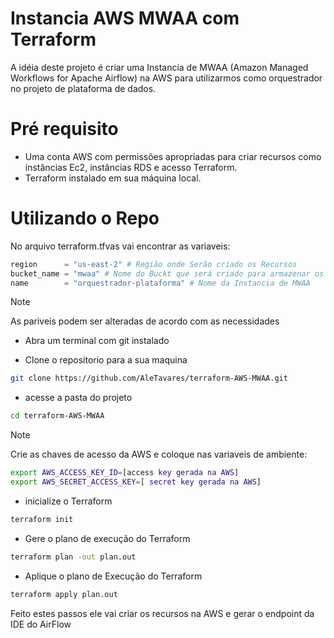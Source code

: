 # Instancia AWS MWAA com Terraform
A idéia deste projeto é criar uma Instancia de MWAA (Amazon Managed Workflows for Apache Airflow) na AWS para utilizarmos como orquestrador no projeto de plataforma de dados.


# Pré requisito
- Uma conta AWS com permissões apropriadas para criar recursos como instâncias Ec2, instâncias RDS e acesso Terraform.
- Terraform instalado em sua máquina local.

# Utilizando o Repo
No arquivo terraform.tfvas vai encontrar as variaveis:
```terraform
region      = "us-east-2" # Região onde Serão criado os Recursos
bucket_name = "mwaa" # Nome do Buckt que será criado para armazenar os Artefatos do MWAA
name        = "orquestrador-plataforma" # Nome da Instancia de MWAA
``` 
> [!NOTE]
> As pariveis podem ser alteradas de acordo com as necessidades

- Abra um terminal com git instalado

- Clone o repositorio para a sua maquina
```bash
git clone https://github.com/AleTavares/terraform-AWS-MWAA.git
```

- acesse a pasta do projeto
```bash
cd terraform-AWS-MWAA
```
> [!NOTE]
>Crie as chaves de acesso da AWS e coloque nas variaveis de ambiente:
> ```bash
> export AWS_ACCESS_KEY_ID=[access key gerada na AWS]
> export AWS_SECRET_ACCESS_KEY=[ secret key gerada na AWS]
> ```

- inicialize o Terraform
```bash
terraform init
```

- Gere o plano de execução do Terraform
``` bash
terraform plan -out plan.out
```

- Aplique o plano de Execução do Terraform
``` bash
terraform apply plan.out
```

Feito estes passos ele vai criar os recursos na AWS e gerar o endpoint da IDE do AirFlow